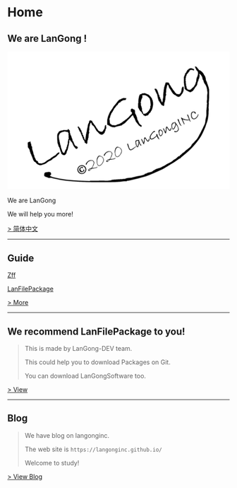 # Home

## We are **LanGong** !

![Logo](/img/black.png)

We are LanGong

We will help you more!

[ > 简体中文 ](/ch/)  

---

## Guide

[Zff](/Zff/)

[LanFilePackage](/LanFilePackage/)

[ > More ](/en/guide/)  

---

## We recommend LanFilePackage to you!

>
> This is made by LanGong-DEV team.
>
> This could help you to download Packages on Git.
>
> You can download LanGongSoftware too.
>

[ > View ](/LanFilePackage/)

---

## Blog

>
> We have blog on langonginc.
>
> The web site is `https://langonginc.github.io/`
>
> Welcome to study!
>

[ > View Blog ](https://langonginc.github.io/)

